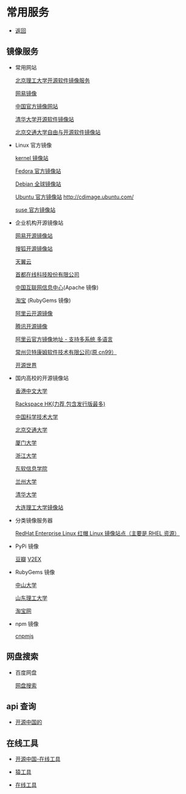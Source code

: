# 常用服务

- [返回](./README.md)

## 镜像服务

- 常用网站

  [北京理工大学开源软件镜像服务](http://mirror.bit.edu.cn/web/)

  [网易镜像](http://mirrors.163.com/)

  [中国官方镜像网站](http://mirrors.ustc.edu.cn/)

  [清华大学开源软件镜像站](https://mirrors.tuna.tsinghua.edu.cn/)

  [北京交通大学自由与开源软件镜像站](https://mirror.bjtu.edu.cn/)

- Linux 官方镜像

  [kernel 镜像站 ](http://mirrors.kernel.org/)

  [Fedora 官方镜像站](http://mirrors.fedoraproject.org/publiclist)

  [Debian 全球镜像站](http://www.debian.org/mirror/list)

  [Ubuntu 官方镜像站](http://releases.ubuntu.com/releases/) http://cdimage.ubuntu.com/

  [suse 官方镜像站](http://download.opensuse.org/)

- 企业机构开源镜像站

  [网易开源镜像站](http://mirrors.163.com/)

  [搜狐开源镜像站](http://mirrors.sohu.com/)

  [天翼云](http://mirrors.ctyun.cn/)

  [首都在线科技股份有限公司](http://mirrors.yun-idc.com/)

  [中国互联网信息中心](http://mirrors.cnnic.cn)(Apache 镜像)

  [淘宝](http://ruby.taobao.org/) (RubyGems 镜像)

  [阿里云开源镜像](http://mirrors.aliyun.com/)

  [腾讯开源镜像](https://mirrors.tencent.com/)

  [阿里云官方镜像地址 - 支持多系统 多语言](https://developer.aliyun.com/mirror/)

  [常州贝特康姆软件技术有限公司(原 cn99）](http://centos.bitcomm.cn/)

  [开源世界](http://mirror.lupaworld.com/)

- 国内高校的开源镜像站

  [香港中文大学 ](http://ftp.cuhk.edu.hk/pub/Linux/)

  [Rackspace HK(力荐,包含发行版最多) ](http://hkg.mirror.rackspace.com)

  [中国科学技术大学](http://mirrors.ustc.edu.cn/)

  [北京交通大学](http://mirror.bjtu.edu.cn)

  [厦门大学](http://mirrors.xmu.edu.cn/)

  [浙江大学](http://mirrors.zju.edu.cn/)

  [东软信息学院](http://mirrors.neusoft.edu.cn/)

  [兰州大学](http://mirror.lzu.edu.cn/)

  [清华大学](http://mirrors.tuna.tsinghua.edu.cn/)

  [大连理工大学镜像站](http://mirror.dlut.edu.cn/)

- 分类镜像服务器

  [RedHat Enterprise Linux 红帽 Linux 镜像站点（主要是 RHEL 资源）](http://eduunix.ccut.edu.cn/index2/unixsystem/RedHat/)

- PyPi 镜像

  [豆瓣](http://pypi.douban.com/) [V2EX](http://pypi.v2ex.com/simple/)

- RubyGems 镜像

  [中山大学](http://mirror.sysu.edu.cn/rubygems/)

  [山东理工大学](http://ruby.sdutlinux.org/)

  [淘宝网](http://ruby.taobao.org/)

- npm 镜像

  [cnpmjs](http://cnpmjs.org/)

## 网盘搜索

- 百度网盘

  [网盘搜索](https://www.fastsoso.cn/)

## api 查询

- [开源中国的](http://tool.oschina.net/apidocs)

## 在线工具

- [开源中国-在线工具](http://tool.oschina.net/)

- [猿工具](http://www.yuangongju.com/)

- [在线工具](https://www.toolfk.com/)
